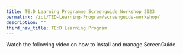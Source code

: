 ```yaml
---
title: TE:D Learning Programme Screenguide Workshop 2023
permalink: /ict/TED-Learning-Program/screenguide-workshop/
description: ""
third_nav_title: TE:D Learning Program
---
```

Watch the following video on how to install and manage ScreenGuide.
